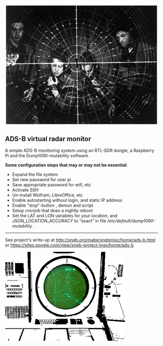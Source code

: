 

![](./img/HVKQ6149.jpeg) 

## ADS-B virtual radar monitor

A simple ADS-B monitoring system using an RTL-SDR dongle, a Raspberry Pi and the Dump1090-mutability software.

**Some configuration steps that may or may not be essential**:


- Expand the file system
- Set new password for user pi
- Save appropriate password for wifi, etc
- Activate SSH
- Un-install Wolfram, LibreOffice, etc
- Enable autostarting without login, and static IP address
- Enable "stop"-button , demon and script
- Setup cronjob that does a nightly reboot
- Set the LAT and LON variables for your location, and JSON_LOCATION_ACCURACY to "exact" in file */etc/default/dump1090-mutability* .

***

See project's write-up at http://xneb.org/mabe/xnebmisc/home/ads-b.html or https://sites.google.com/view/xneb-project-logs/home/ads-b

![](./img/OBAH1054.jpg) 
